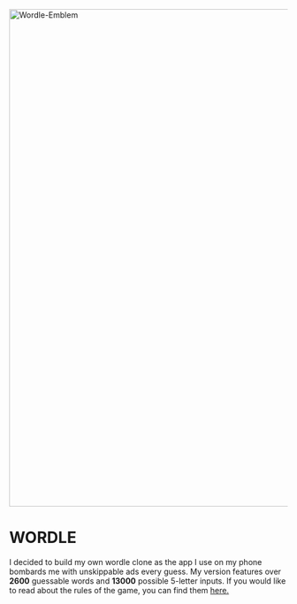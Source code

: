 <img width="1600" height="900" alt="Wordle-Emblem" src="https://github.com/user-attachments/assets/4c3c37b7-9d88-47ae-8e5f-ff7ee1bd4c74" />

# WORDLE
I decided to build my own wordle clone as the app I use on my phone bombards me with unskippable ads every guess. My version features over **2600** guessable words and **13000** possible 5-letter inputs. If you would like to read about the rules of the game, you can find them [here.](https://www.nytimes.com/2023/08/01/crosswords/how-to-talk-about-wordle.html)

